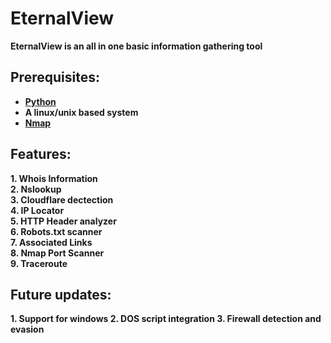 # EternalView
<b>EternalView is an all in one basic information gathering tool<br>
<h2> Prerequisites:</h2>
  <ul type='1'>
  <li><a href ="https://www.python.org/downloads/">Python</a> </li>
    <li> A linux/unix based system</li>
  <li><a href="https://nmap.org/download.html">Nmap</a></li>
    </ul>
<h2> Features:</h2>
 1. Whois Information<br>
 2. Nslookup<br>
 3. Cloudflare dectection<br>
 4. IP Locator<br>
 5. HTTP Header analyzer<br>
 6. Robots.txt scanner<br>
 7. Associated Links<br>
 8. Nmap Port Scanner<br>
 9. Traceroute<br>
 
 <h2> Future updates: </h3>
 1. Support for windows
 2. DOS script integration
 3. Firewall detection and evasion
